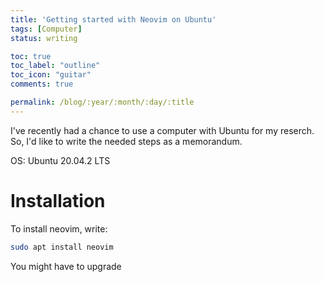 ```yaml
---
title: 'Getting started with Neovim on Ubuntu'
tags: [Computer]
status: writing

toc: true
toc_label: "outline"
toc_icon: "guitar"
comments: true

permalink: /blog/:year/:month/:day/:title
--- 
```

I've recently had a chance to use a computer with Ubuntu for my reserch. So, I'd like to write the needed steps as a memorandum.

OS: Ubuntu 20.04.2 LTS

# Installation
To install neovim, write:
```bash
sudo apt install neovim
```
You might have to upgrade
